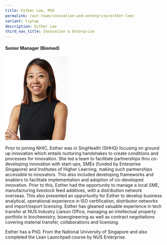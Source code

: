 ```yaml
---
title: Esther Lee, PhD
permalink: /our-team/innovation-and-enterprise/esther-lee/
variant: tiptap
description: Esther Lee
third_nav_title: Innovation & Enterprise
---
```

<h4><strong>Senior Manager (Biomed)</strong></h4>
<div class="isomer-image-wrapper">
<img style="width: 40%;" height="auto" width="100%" alt="Esther Lee" src="/images/About/Our Team/Innovation and Enterprise/EstherLee_Bio.jpg">
</div>
<p>Prior to joining NHIC, Esther was in SingHealth (SHHQ) focusing on ground
up innovation which entails nurturing handshakes to create conditions and
processes for innovation. She led a team to facilitate partnerships thru
co-developing innovation with start-ups, SMEs (funded by Enterprise Singapore)
and Institutes of Higher Learning, making such partnerships accessible
to innovators. This also included developing frameworks and enablers to
facilitate implementation and adoption of co-developed innovation. Prior
to this, Esther had the opportunity to manage a local SME, manufacturing
livestock feed additives, with a distribution network overseas. This also
presented an opportunity for Esther to develop business analytical, operational
experience in ISO certification, distributor networks and import/export
licensing. Esther has gleaned valuable experience in tech transfer at NUS
Industry Liaison Office, managing an intellectual property portfolio in
biochemistry, bioengineering as well as contract negotiations covering
material transfer, collaborations and licensing.</p>
<p>Esther has a PhD. From the National University of Singapore and also completed
the Lean Launchpad course by NUS Enterprise.</p>